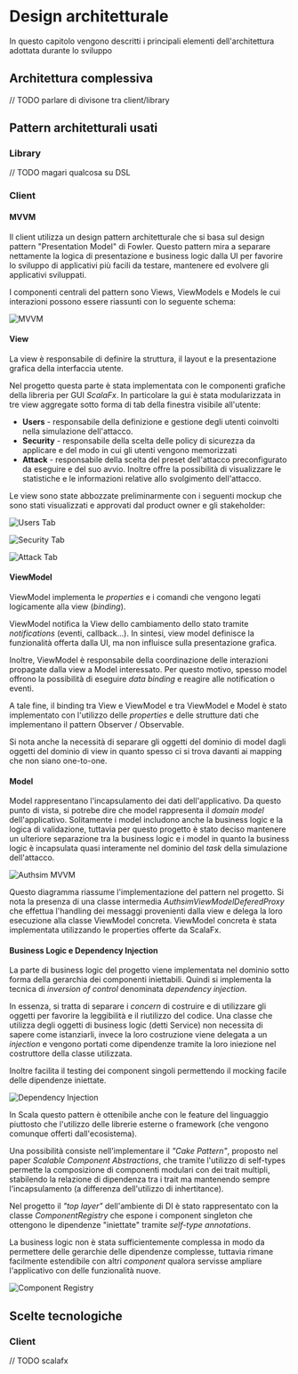 # Design architetturale

In questo capitolo vengono descritti i principali elementi dell'architettura adottata
durante lo sviluppo

## Architettura complessiva

// TODO parlare di divisone tra client/library

## Pattern architetturali usati

### Library

// TODO magari qualcosa su DSL

### Client

#### MVVM

Il client utilizza un design pattern architetturale che si basa sul design pattern "Presentation Model" di Fowler.
Questo pattern mira a separare nettamente la logica di presentazione e business logic dalla UI per favorire 
lo sviluppo di applicativi più facili da testare, mantenere ed evolvere gli applicativi sviluppati.

I componenti centrali del pattern sono Views, ViewModels e Models le cui interazioni possono essere riassunti
con lo seguente schema:

![MVVM](/pps-2021-authsim/assets/images/mvvm.png)

#### View

La view è responsabile di definire la struttura, il layout e la presentazione grafica della interfaccia utente.

Nel progetto questa parte è stata implementata con le componenti grafiche della libreria per GUI *ScalaFx*.
In particolare la gui è stata modularizzata in tre view aggregate sotto forma di tab della finestra visibile all'utente:

- **Users** - responsabile della definizione e gestione degli utenti coinvolti nella simulazione dell'attacco.
- **Security** - responsabile della scelta delle policy di sicurezza da applicare e del modo in cui gli utenti vengono memorizzati
- **Attack** - responsabile della scelta del preset dell'attacco preconfigurato da eseguire e del suo avvio. Inoltre offre la possibilità di visualizzare le
statistiche e le informazioni relative allo svolgimento dell'attacco.

Le view sono state abbozzate preliminarmente con i seguenti mockup che sono stati visualizzati e approvati dal product owner e gli stakeholder:

![Users Tab](/pps-2021-authsim/assets/images/users.png)

![Security Tab](/pps-2021-authsim/assets/images/security.png)

![Attack Tab](/pps-2021-authsim/assets/images/attack.png)

#### ViewModel

ViewModel implementa le *properties* e i comandi che vengono legati logicamente alla view (*binding*).

ViewModel notifica la View dello cambiamento dello stato tramite *notifications* (eventi, callback...).
In sintesi, view model definisce la funzionalità offerta dalla UI, ma non influisce sulla presentazione grafica.

Inoltre, ViewModel è responsabile della coordinazione delle interazioni propagate dalla view a Model interessato.
Per questo motivo, spesso model offrono la possibilità di eseguire *data binding* e reagire alle notification o eventi.

A tale fine, il binding tra View e ViewModel e tra ViewModel e Model è stato implementato con l'utilizzo delle *properties* e delle strutture dati
che implementano il pattern Observer / Observable.

Si nota anche la necessità di separare gli oggetti del dominio di model dagli oggetti del dominio di view in quanto spesso ci si trova davanti ai mapping che non siano one-to-one.

#### Model

Model rappresentano l'incapsulamento dei dati dell'applicativo. Da questo punto di vista, si potrebe dire che model rappresenta il *domain model* dell'applicativo.
Solitamente i model includono anche la business logic e la logica di validazione, tuttavia per questo progetto è stato deciso mantenere un ulteriore separazione tra la business logic e i model
in quanto la business logic è incapsulata quasi interamente nel dominio del *task* della simulazione dell'attacco.

![Authsim MVVM](/pps-2021-authsim/assets/images/mvvmauthsim.png)

Questo diagramma riassume l'implementazione del pattern nel progetto.
Si nota la presenza di una classe intermedia *AuthsimViewModelDeferedProxy* che effettua l'handling dei messaggi provenienti dalla view
e delega la loro esecuzione alla classe ViewModel concreta. ViewModel concreta è stata implementata utilizzando le properties offerte da ScalaFx.

#### Business Logic e Dependency Injection

La parte di business logic del progetto viene implementata nel dominio sotto forma della gerarchia dei 
componenti iniettabili. Quindi si implementa la tecnica di *inversion of control* denominata *dependency injection*.

In essenza, si tratta di separare i *concern* di costruire e di utilizzare gli oggetti per favorire la leggibilità e il riutilizzo del codice.
Una classe che utilizza degli oggetti di business logic (detti Service) non necessita di sapere come istanziarli, invece la loro costruzione 
viene delegata a un *injection* e vengono portati come dipendenze tramite la loro iniezione nel costruttore della classe utilizzata.

Inoltre facilita il testing dei component singoli permettendo il mocking facile delle dipendenze iniettate.

![Dependency Injection](/pps-2021-authsim/assets/images/DI.png)

In Scala questo pattern è ottenibile anche con le feature del linguaggio piuttosto che l'utilizzo delle librerie esterne o framework (che vengono comunque offerti dall'ecosistema).

Una possibilità consiste nell'implementare il *"Cake Pattern"*, proposto nel paper *Scalable Component Abstractions*, che 
tramite l'utilizzo di self-types permette la composizione di componenti modulari con dei trait multipli, stabilendo la relazione
di dipendenza tra i trait ma mantenendo sempre l'incapsulamento (a differenza dell'utilizzo di inhertitance).

Nel progetto il *"top layer"* dell'ambiente di DI è stato rappresentato con la classe *ComponentRegistry* che espone i component singleton che ottengono le dipendenze "iniettate" tramite
*self-type annotations*.

La business logic non è stata sufficientemente complessa in modo da permettere delle gerarchie delle dipendenze complesse, tuttavia rimane facilmente
estendibile con altri *component* qualora servisse ampliare l'applicativo con delle funzionalità nuove.

![Component Registry](/pps-2021-authsim/assets/images/registry.png)

## Scelte tecnologiche

### Client

// TODO scalafx
